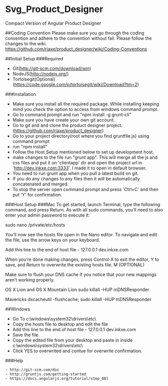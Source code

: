 Svg_Product_Designer
========================

Compact Version of Angular Product Designer

##Coding Convention
Please make sure you go through the coding convention and adhere to the convention without fail. Please follow the changes to the wiki.
https://github.com/riaxe/product_designer/wiki/Coding-Conventions

##Initial Setup
###Required 
  - Git(http://git-scm.com/download/win)
  - NodeJS(http://nodejs.org/)
  - Tortoisegit(Optional)(https://code.google.com/p/tortoisegit/wiki/Download?tm=2)
 
###Installation
 
- Make sure you install all the required package. While installing keeping mind you check the option to access from windows command prompt.
- Go to command prompt and run  "npm install -g grunt-cli"
- Make sure you have create your own git account.
- Go to git and and clone the product designer project.(https://github.com/riaxe/product_designer)
- Go to your project directory(root where you find gruntfile.js) using command prompt
- run "npm install"
- Follow the Host Setup mentioned below to set up development host.
- make changes to the file run "grunt app". This will merge all the js and css files and put it on 'clientapp' dir and open the  project url in 'http://dev.inkxe.com:3333'. I made it to open in default browser.
- You need to run grunt app when you pull a latest build on git.
- If you do any changes to any files then it will be automatically concatenated and merged.
- To stop the server open command prompt and press 'Ctrl+C' and then put 'Y' for confirmation.

###Host Setup
###Mac
To get started, launch Terminal, type the following command, and press Return. As with all sudo commands, you’ll need to also enter your admin password to execute it:

sudo nano /private/etc/hosts

You’ll now see the hosts file open in the Nano editor. To navigate and edit the file, use the arrow keys on your keyboard.

Add this line to the end of host file -   127.0.0.1	dev.inkxe.com


When you’re done making changes, press Control-X to exit the editor, Y to save, and Return to overwrite the existing hosts file. M
(OPTIONAL) 

Make sure to flush your DNS cache if you notice that your new mappings aren’t working properly.

OS X Lion and OS X Mountain Lion
sudo killall -HUP mDNSResponder

Mavericks
dscacheutil -flushcache; sudo killall -HUP mDNSResponder

##Windows

  - Go To  c:\windows\system32\drivers\etc\
  - Copy the hosts file to desktop and edit the file
  - Add this line to the end of host file -   127.0.0.1	dev.inkxe.com
  - Save the file.
  - Copy the edited file from your desktop and paste in inside c:\windows\system32\drivers\etc\
  - Click YES to overwrited and contue for overwrite confirmation.

###Help


    - http://git-scm.com/doc
    - http://gruntjs.com/getting-started
    - https://docs.angularjs.org/tutorial/step_00)

